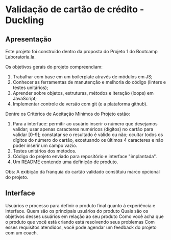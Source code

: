 # Validação de cartão de crédito - Duckling 

## Apresentação

Este projeto foi construído dentro da proposta do Projeto 1 do Bootcamp Laboratoria.la. 

Os objetivos gerais do projeto compreendiam:
1. Trabalhar com base em um boilerplate através de módulos em JS;
2. Conhecer as ferramentas de manutenção e melhoria do código (linters e testes unitários);
3. Aprender sobre objetos, estruturas, métodos e iteração (loops) em JavaScript;
4. Implementar controle de versão com git (e a plataforma github).

Dentre os Critérios de Aceitação Mínimos do Projeto estão: 
1. Para a interface: permitir ao usuário inserir o número que desejamos validar; usar apenas caracteres numéricos (dígitos) no cartão para validar [0-9]; constatar se o resultado é válido ou não; ocultar todos os dígitos do número do cartão, excetuando os últimos 4 caracteres e não poder inserir um campo vazio. 
2. Testes unitários dos métodos.
3. Código do projeto enviado para repositório e interface "implantada". 
4. Um README contendo uma definição de produto.
   
Obs: A exibição da franquia do cartão validado constituiu marco opcional do projeto. 

## Interface

Usuários e processo para definir o produto final quanto à experiência e interface. 
Quem são os principais usuários do produto
Quais são os objetivos desses usuários em relação ao seu produto
Como você acha que o produto que você está criando está resolvendo seus problemas
Com esses requisitos atendidos, você pode agendar um feedback do projeto com um coach.

